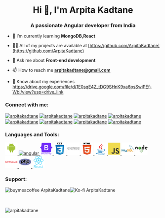 <h1 align="center">Hi 👋, I'm Arpita Kadtane</h1>
<h3 align="center">A passionate Angular developer from India</h3>



- 🌱 I’m currently learning **MongoDB,React**

- 👨‍💻 All of my projects are available at [https://github.com/ArpitaKadtane](https://github.com/ArpitaKadtane)

- 💬 Ask me about **Front-end development**

- 📫 How to reach me **arpitakadtane@gmail.com**

- 📄 Know about my experiences https://drive.google.com/file/d/1E0sqE4Z_tDG9SHnK9xa6psSwiPEf-Wbi/view?usp=drive_link
<h3 align="left">Connect with me:</h3>
<p align="left">
<a href="https://twitter.com/arpitakadtane" target="blank"><img align="center" src="https://raw.githubusercontent.com/rahuldkjain/github-profile-readme-generator/master/src/images/icons/Social/twitter.svg" alt="arpitakadtane" height="30" width="40" /></a>
<a href="https://linkedin.com/in/arpitakadtane" target="blank"><img align="center" src="https://raw.githubusercontent.com/rahuldkjain/github-profile-readme-generator/master/src/images/icons/Social/linked-in-alt.svg" alt="arpitakadtane" height="30" width="40" /></a>
<a href="https://kaggle.com/arpitakadtane" target="blank"><img align="center" src="https://raw.githubusercontent.com/rahuldkjain/github-profile-readme-generator/master/src/images/icons/Social/kaggle.svg" alt="arpitakadtane" height="30" width="40" /></a>
<a href="https://www.hackerrank.com/arpitakadtane" target="blank"><img align="center" src="https://raw.githubusercontent.com/rahuldkjain/github-profile-readme-generator/master/src/images/icons/Social/hackerrank.svg" alt="arpitakadtane" height="30" width="40" /></a>
<a href="https://www.leetcode.com/arpitakadtane" target="blank"><img align="center" src="https://raw.githubusercontent.com/rahuldkjain/github-profile-readme-generator/master/src/images/icons/Social/leet-code.svg" alt="arpitakadtane" height="30" width="40" /></a>
<a href="https://www.hackerearth.com/arpitakadtane" target="blank"><img align="center" src="https://raw.githubusercontent.com/rahuldkjain/github-profile-readme-generator/master/src/images/icons/Social/hackerearth.svg" alt="arpitakadtane" height="30" width="40" /></a>
<a href="https://auth.geeksforgeeks.org/user/arpitakadtane" target="blank"><img align="center" src="https://raw.githubusercontent.com/rahuldkjain/github-profile-readme-generator/master/src/images/icons/Social/geeks-for-geeks.svg" alt="arpitakadtane" height="30" width="40" /></a>
<a href="https://discord.gg/arpitakadtane" target="blank"><img align="center" src="https://raw.githubusercontent.com/rahuldkjain/github-profile-readme-generator/master/src/images/icons/Social/discord.svg" alt="arpitakadtane" height="30" width="40" /></a>
</p>

<h3 align="left">Languages and Tools:</h3>
<p align="left"> <a href="https://developer.android.com" target="_blank" rel="noreferrer"> <img src="https://raw.githubusercontent.com/devicons/devicon/master/icons/android/android-original-wordmark.svg" alt="android" width="40" height="40"/> </a> <a href="https://angular.io" target="_blank" rel="noreferrer"> <img src="https://angular.io/assets/images/logos/angular/angular.svg" alt="angular" width="40" height="40"/> </a> <a href="https://getbootstrap.com" target="_blank" rel="noreferrer"> <img src="https://raw.githubusercontent.com/devicons/devicon/master/icons/bootstrap/bootstrap-plain-wordmark.svg" alt="bootstrap" width="40" height="40"/> </a> <a href="https://www.w3schools.com/css/" target="_blank" rel="noreferrer"> <img src="https://raw.githubusercontent.com/devicons/devicon/master/icons/css3/css3-original-wordmark.svg" alt="css3" width="40" height="40"/> </a> <a href="https://expressjs.com" target="_blank" rel="noreferrer"> <img src="https://raw.githubusercontent.com/devicons/devicon/master/icons/express/express-original-wordmark.svg" alt="express" width="40" height="40"/> </a> <a href="https://www.w3.org/html/" target="_blank" rel="noreferrer"> <img src="https://raw.githubusercontent.com/devicons/devicon/master/icons/html5/html5-original-wordmark.svg" alt="html5" width="40" height="40"/> </a> <a href="https://www.java.com" target="_blank" rel="noreferrer"> <img src="https://raw.githubusercontent.com/devicons/devicon/master/icons/java/java-original.svg" alt="java" width="40" height="40"/> </a> <a href="https://developer.mozilla.org/en-US/docs/Web/JavaScript" target="_blank" rel="noreferrer"> <img src="https://raw.githubusercontent.com/devicons/devicon/master/icons/javascript/javascript-original.svg" alt="javascript" width="40" height="40"/> </a> <a href="https://www.mysql.com/" target="_blank" rel="noreferrer"> <img src="https://raw.githubusercontent.com/devicons/devicon/master/icons/mysql/mysql-original-wordmark.svg" alt="mysql" width="40" height="40"/> </a> <a href="https://nodejs.org" target="_blank" rel="noreferrer"> <img src="https://raw.githubusercontent.com/devicons/devicon/master/icons/nodejs/nodejs-original-wordmark.svg" alt="nodejs" width="40" height="40"/> </a> <a href="https://www.oracle.com/" target="_blank" rel="noreferrer"> <img src="https://raw.githubusercontent.com/devicons/devicon/master/icons/oracle/oracle-original.svg" alt="oracle" width="40" height="40"/> </a> <a href="https://www.php.net" target="_blank" rel="noreferrer"> <img src="https://raw.githubusercontent.com/devicons/devicon/master/icons/php/php-original.svg" alt="php" width="40" height="40"/> </a> <a href="https://reactjs.org/" target="_blank" rel="noreferrer"> <img src="https://raw.githubusercontent.com/devicons/devicon/master/icons/react/react-original-wordmark.svg" alt="react" width="40" height="40"/> </a> </p>

<h3 align="left">Support:</h3>
<p><a href="https://www.buymeacoffee.com/buymeacoffee ArpitaKadtane"> <img align="left" src="https://cdn.buymeacoffee.com/buttons/v2/default-yellow.png" height="50" width="210" alt="buymeacoffee ArpitaKadtane" /></a><a href="https://ko-fi.com/Ko-fi ArpitaKadtane"> <img align="left" src="https://cdn.ko-fi.com/cdn/kofi3.png?v=3" height="50" width="210" alt="Ko-fi ArpitaKadtane" /></a></p><br><br>

<p>&nbsp;<img align="center" src="https://github-readme-stats.vercel.app/api?username=arpitakadtane&show_icons=true&locale=en" alt="arpitakadtane" /></p>
